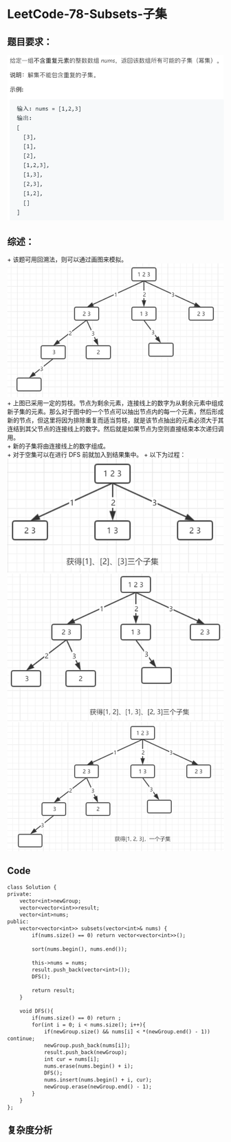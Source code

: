 # LeetCode-78-Subsets-子集

## 题目要求：
![avatar](https://github.com/JakeChanFangZiyuan20/MyLeetCode/blob/master/img/78.png)

## 综述：  
\+ 该题可用回溯法，则可以通过画图来模拟。  
![avatar](https://github.com/JakeChanFangZiyuan20/MyLeetCode/blob/master/img/78-1.png)
\+ 上图已采用一定的剪枝。节点为剩余元素，连接线上的数字为从剩余元素中组成新子集的元素。那么对于图中的一个节点可以抽出节点内的每一个元素，然后形成新的节点，但这里将因为排除重复而适当剪枝，就是该节点抽出的元素必须大于其连结到其父节点的连接线上的数字。然后就是如果节点为空则直接结束本次递归调用。  
\+ 新的子集将由连接线上的数字组成。  
\+ 对于空集可以在进行 DFS 前就加入到结果集中。
\+ 以下为过程：  
![avatar](https://github.com/JakeChanFangZiyuan20/MyLeetCode/blob/master/img/78-2.png)
![avatar](https://github.com/JakeChanFangZiyuan20/MyLeetCode/blob/master/img/78-3.png)
![avatar](https://github.com/JakeChanFangZiyuan20/MyLeetCode/blob/master/img/78-4.png)


## Code
```
class Solution {
private:
    vector<int>newGroup;
    vector<vector<int>>result;
    vector<int>nums;
public:
    vector<vector<int>> subsets(vector<int>& nums) {
        if(nums.size() == 0) return vector<vector<int>>();

        sort(nums.begin(), nums.end());

        this->nums = nums;
        result.push_back(vector<int>());
        DFS();

        return result;
    }

    void DFS(){
        if(nums.size() == 0) return ;
        for(int i = 0; i < nums.size(); i++){
            if(newGroup.size() && nums[i] < *(newGroup.end() - 1)) continue;
            newGroup.push_back(nums[i]);
            result.push_back(newGroup);
            int cur = nums[i];
            nums.erase(nums.begin() + i);
            DFS();
            nums.insert(nums.begin() + i, cur);
            newGroup.erase(newGroup.end() - 1);
        }
    }
};
```


## 复杂度分析

